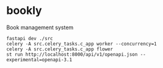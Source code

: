 # bookly
Book management system


```shell
fastapi dev ./src
celery -A src.celery_tasks.c_app worker --concurrency=1
celery -A src.celery_tasks.c_app flower
st run http://localhost:8000/api/v1/openapi.json --experimental=openapi-3.1
```